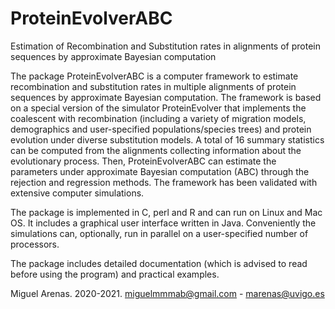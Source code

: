 # ProteinEvolverABC
Estimation of Recombination and Substitution rates in alignments of protein sequences by approximate Bayesian computation

The package ProteinEvolverABC is a computer framework to estimate recombination and substitution rates in multiple alignments of protein sequences by approximate Bayesian computation. The framework is based on a special version of the simulator ProteinEvolver that implements the coalescent with recombination (including a variety of migration models, demographics and user-specified populations/species trees) and protein evolution under diverse substitution models. A total of 16 summary statistics can be computed from the alignments collecting information about the evolutionary process. Then, ProteinEvolverABC can estimate the parameters under approximate Bayesian computation (ABC) through the rejection and regression methods. 
The framework has been validated with extensive computer simulations. 

The package is implemented in C, perl and R and can run on Linux and Mac OS. It includes a graphical user interface written in Java. Conveniently the simulations can, optionally, run in parallel on a user-specified number of processors. 

The package includes detailed documentation (which is advised to read before using the program) and practical examples.

Miguel Arenas. 2020-2021. miguelmmmab@gmail.com - marenas@uvigo.es
